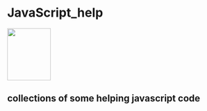 # JavaScript_help

<img src = "https://upload.wikimedia.org/wikipedia/commons/6/6a/JavaScript-logo.png" align="center" width="100px" height="120px">

## collections of some helping javascript code
